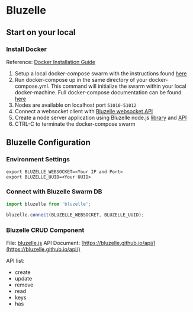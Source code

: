 # Bluzelle

## Start on your local

### Install Docker

Reference: [Docker Installation Guide](https://docs.docker.com/install/)

1. Setup a local docker-compose swarm with the instructions found [here](https://github.com/bluzelle/docker-swarm-deploy)
2. Run docker-compose up in the same directory of your docker-compose.yml. This command will initialize the swarm within your local docker-machine. Full docker-compose documentation can be found [here](https://docs.docker.com/compose/)
3. Nodes are available on localhost port `51010-51012`
4. Connect a websocket client with [Bluzelle websocket API](https://bluzelle.github.io/api/#websocket-api)
5. Create a node server application using Bluzelle node.js [library](https://github.com/bluzelle/bluzelle-js) and [API](https://bluzelle.github.io/api/)
6. CTRL-C to terminate the docker-compose swarm

## Bluzelle Configuration

### Environment Settings

```
export BLUZELLE_WEBSOCKET=<Your IP and Port>
export BLUZELLE_UUID=<Your UUID>
```

### Connect with Bluzelle Swarm DB

```javascript
import bluzelle from 'bluzelle';

bluzelle.connect(BLUZELLE_WEBSOCKET, BLUZELLE_UUID);
```

### Bluzelle CRUD Component

File: [bluzelle.js](./src/lib/bluzelle.js)
API Document: [https://bluzelle.github.io/api/](https://bluzelle.github.io/api/)

API list:
- create
- update
- remove
- read
- keys
- has

